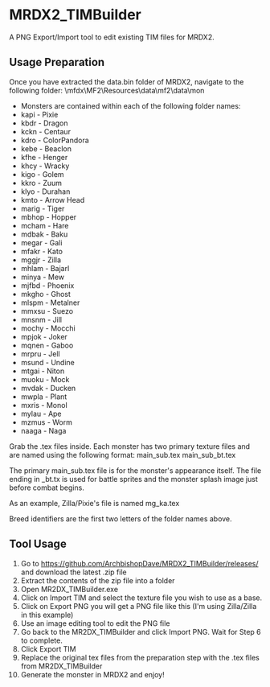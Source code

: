 # MRDX2\_TIMBuilder

A PNG Export/Import tool to edit existing TIM files for MRDX2.



## Usage Preparation

Once you have extracted the data.bin folder of MRDX2, navigate to the following folder:
\\mfdx\\MF2\\Resources\\data\\mf2\\data\\mon

* Monsters are contained within each of the following folder names:
* kapi - Pixie
* kbdr - Dragon
* kckn - Centaur
* kdro - ColorPandora
* kebe - Beaclon
* kfhe - Henger
* khcy - Wracky
* kigo - Golem
* kkro - Zuum
* klyo - Durahan
* kmto - Arrow Head
* marig - Tiger
* mbhop - Hopper
* mcham - Hare
* mdbak - Baku
* megar - Gali
* mfakr - Kato
* mggjr - Zilla
* mhlam - Bajarl
* minya - Mew
* mjfbd - Phoenix
* mkgho - Ghost
* mlspm - Metalner
* mmxsu - Suezo
* mnsnm - Jill
* mochy - Mocchi
* mpjok - Joker
* mqnen - Gaboo
* mrpru - Jell
* msund - Undine
* mtgai - Niton
* muoku - Mock
* mvdak - Ducken
* mwpla - Plant
* mxris - Monol
* mylau - Ape
* mzmus - Worm
* naaga - Naga



Grab the .tex files inside. Each monster has two primary texture files and are named using the following format:
main\_sub.tex
main\_sub\_bt.tex

The primary main\_sub.tex file is for the monster's appearance itself.
The file ending in \_bt.tx is used for battle sprites and the monster splash image just before combat begins.

As an example, Zilla/Pixie's file is named mg\_ka.tex


Breed identifiers are the first two letters of the folder names above.


Tool Usage
---

1. Go to https://github.com/ArchbishopDave/MRDX2_TIMBuilder/releases/ and download the latest .zip file
2. Extract the contents of the zip file into a folder
3. Open MR2DX\_TIMBuilder.exe
4. Click on Import TIM and select the texture file you wish to use as a base.
5. Click on Export PNG you will get a PNG file like this (I'm using Zilla/Zilla in this example)
6. Use an image editing tool to edit the PNG file
7. Go back to the MR2DX\_TIMBuilder and click Import PNG. Wait for Step 6 to complete.
8. Click Export TIM
9. Replace the original tex files from the preparation step with the .tex files from MR2DX\_TIMBuilder
10. Generate the monster in MRDX2 and enjoy!
